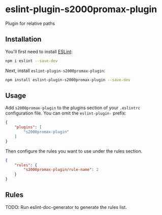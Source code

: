 # eslint-plugin-s2000promax-plugin

Plugin for relative paths

## Installation

You'll first need to install [ESLint](https://eslint.org/):

```sh
npm i eslint --save-dev
```

Next, install `eslint-plugin-s2000promax-plugin`:

```sh
npm install eslint-plugin-s2000promax-plugin --save-dev
```

## Usage

Add `s2000promax-plugin` to the plugins section of your `.eslintrc` configuration file. You can omit the `eslint-plugin-` prefix:

```json
{
    "plugins": [
        "s2000promax-plugin"
    ]
}
```


Then configure the rules you want to use under the rules section.

```json
{
    "rules": {
        "s2000promax-plugin/rule-name": 2
    }
}
```

## Rules

<!-- begin auto-generated rules list -->
TODO: Run eslint-doc-generator to generate the rules list.
<!-- end auto-generated rules list -->


